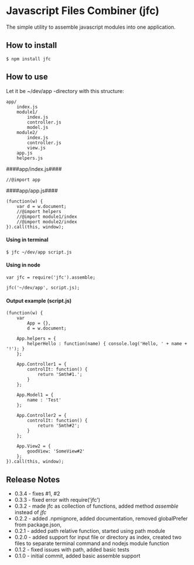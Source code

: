 Javascript Files Combiner (jfc)
===============================

The simple utility to assemble javascript modules into one application.

How to install
--------------

```
$ npm install jfc
```

How to use
--------

Let it be ~/dev/app -directory with this structure:

```
app/
    index.js
    module1/
        index.js
        controller.js
        model.js
    module2/
        index.js
        controller.js
        view.js
    app.js
    helpers.js
```

####app/index.js####
```
//@import app
```

####app/app.js####
```
(function(w) {
    var d = w.document;
    //@import helpers
    //@import module1/index
    //@import module2/index
}).call(this, window);
```


#### Using in terminal ####

```
$ jfc ~/dev/app script.js
```

#### Using in node ####

```
var jfc = require('jfc').assemble;

jfc('~/dev/app', script.js);
```

#### Output example (script.js) ####
```
(function(w) {
    var 
        App = {},
        d = w.document;
    
    App.helpers = {
        helperHello : function(name) { console.log('Hello, ' + name + '!'); }
    };
    
    App.Controller1 = {
        controlIt: function() {
            return 'Smth#1.';
        }
    };
    
    App.Model1 = {
        name : 'Test'
    };
    
    App.Controller2 = {
        controlIt: function() {
            return 'Smth#2';
        }
    };
    
    App.View2 = {
        goodView: 'SomeView#2'
    };
}).call(this, window);
```

Release Notes
-------------
* 0.3.4 - fixes #1, #2
* 0.3.3 - fixed error with require('jfc')
* 0.3.2 - made jfc as collection of functions, added method *assemble* instead of *jfc*
* 0.2.2 - added .npmignore, added documentation, removed globalPrefer from package.json, 
* 0.2.1 - added path relative function, started using path module
* 0.2.0 - added support for input file or directory as index, created two files to separate terminal command and nodejs module function
* 0.1.2 - fixed issues with path, added basic tests
* 0.1.0 - initial commit, added basic assemble support